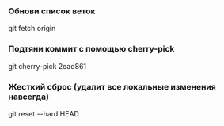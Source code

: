 ### Обнови список веток
git fetch origin

### Подтяни коммит с помощью cherry-pick
git cherry-pick 2ead861


### Жесткий сброс (удалит все локальные изменения навсегда)
git reset --hard HEAD
